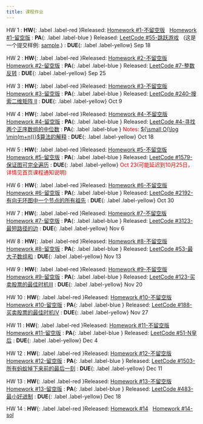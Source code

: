 ```yaml
---
title: 课程作业
---
```


HW 1
:  **HW**{: .label .label-red }Released: [Homework #1-不留空版](https://basics.sjtu.edu.cn/~yangqizhe/pdf/algo2024w/homework/Algo-hw1-noblank.pdf) &nbsp; [Homework #1-留空版](https://basics.sjtu.edu.cn/~yangqizhe/pdf/algo2024w/homework/Algo-hw1-blank.pdf)
:  **PA**{: .label .label-blue } Released: [LeetCode #55-跳跃游戏](https://leetcode.cn/problems/jump-game/) &nbsp; (这是一个提交样例: [sample](https://basics.sjtu.edu.cn/~yangqizhe/pdf/algo2023w/homework/sample.pdf).)
:  **DUE**{: .label .label-yellow} Sep 18

HW 2
:  **HW**{: .label .label-red }Released: [Homework #2-不留空版](https://basics.sjtu.edu.cn/~yangqizhe/pdf/algo2024w/homework/Algo-hw2-noblank.pdf) &nbsp; [Homework #2-留空版](https://basics.sjtu.edu.cn/~yangqizhe/pdf/algo2024w/homework/Algo-hw2-blank.pdf)
:  **PA**{: .label .label-blue } Released: [LeetCode #7-整数反转](https://leetcode.cn/problems/reverse-integer/) 
:  **DUE**{: .label .label-yellow} Sep 25

HW 3
:  **HW**{: .label .label-red }Released: [Homework #3-不留空版](https://basics.sjtu.edu.cn/~yangqizhe/pdf/algo2024w/homework/Algo-hw3-noblank.pdf) &nbsp; [Homework #3-留空版](https://basics.sjtu.edu.cn/~yangqizhe/pdf/algo2024w/homework/Algo-hw3-blank.pdf)
:  **PA**{: .label .label-blue } Released: [LeetCode #240-搜索二维矩阵 II](https://leetcode.cn/problems/search-a-2d-matrix-ii/) 
:  **DUE**{: .label .label-yellow} Oct 9

HW 4
:  **HW**{: .label .label-red }Released: [Homework #4-不留空版](https://basics.sjtu.edu.cn/~yangqizhe/pdf/algo2024w/homework/Algo-hw4-noblank.pdf) &nbsp; [Homework #4-留空版](https://basics.sjtu.edu.cn/~yangqizhe/pdf/algo2024w/homework/Algo-hw4-blank.pdf)
:  **PA**{: .label .label-blue } Released: [LeetCode #4-寻找两个正序数组的中位数](https://leetcode.cn/problems/median-of-two-sorted-arrays/) 
:  **PA**{: .label .label-blue } <font color="#dd0000">Notes: </font>[${\small O(\log \min(m+n))}$算法的解释](https://basics.sjtu.edu.cn/~yangqizhe/pdf/algo2024w/homework/Median.pdf)
:  **DUE**{: .label .label-yellow} Oct 18

HW 5
:  **HW**{: .label .label-red }Released: [Homework #5-不留空版](https://basics.sjtu.edu.cn/~yangqizhe/pdf/algo2024w/homework/Algo-hw5-noblank.pdf) &nbsp; [Homework #5-留空版](https://basics.sjtu.edu.cn/~yangqizhe/pdf/algo2024w/homework/Algo-hw5-blank.pdf)
:  **PA**{: .label .label-blue } Released: [LeetCode #1579-保证图可完全遍历](https://leetcode.cn/problems/remove-max-number-of-edges-to-keep-graph-fully-traversable/) 
:  **DUE**{: .label .label-yellow} <font color="#dd0000">Oct 23(可能延迟到10月25日，详情见首页课程通知说明)</font>

HW 6
:  **HW**{: .label .label-red }Released: [Homework #6-不留空版](https://basics.sjtu.edu.cn/~yangqizhe/pdf/algo2024w/homework/Algo-hw6-noblank.pdf) &nbsp; [Homework #6-留空版](https://basics.sjtu.edu.cn/~yangqizhe/pdf/algo2024w/homework/Algo-hw6-blank.pdf)
:  **PA**{: .label .label-blue } Released: [LeetCode #2192-有向无环图中一个节点的所有祖先](https://leetcode.cn/problems/all-ancestors-of-a-node-in-a-directed-acyclic-graph/) 
:  **DUE**{: .label .label-yellow} Oct 30

HW 7
:  **HW**{: .label .label-red }Released: [Homework #7-不留空版](https://basics.sjtu.edu.cn/~yangqizhe/pdf/algo2024w/homework/Algo-hw7-noblank.pdf) &nbsp; [Homework #7-留空版](https://basics.sjtu.edu.cn/~yangqizhe/pdf/algo2024w/homework/Algo-hw7-blank.pdf)
:  **PA**{: .label .label-blue } Released: [LeetCode #3123-最短路径的边](https://leetcode.cn/problems/find-edges-in-shortest-paths/) 
:  **DUE**{: .label .label-yellow} Nov 6

HW 8
:  **HW**{: .label .label-red }Released: [Homework #8-不留空版](https://basics.sjtu.edu.cn/~yangqizhe/pdf/algo2024w/homework/Algo-hw8-noblank.pdf) &nbsp; [Homework #8-留空版](https://basics.sjtu.edu.cn/~yangqizhe/pdf/algo2024w/homework/Algo-hw8-blank.pdf)
:  **PA**{: .label .label-blue } Released: [LeetCode #53-最大子数组和](https://leetcode.cn/problems/maximum-subarray/) 
:  **DUE**{: .label .label-yellow} Nov 13

HW 9
:  **HW**{: .label .label-red }Released: [Homework #9-不留空版](https://basics.sjtu.edu.cn/~yangqizhe/pdf/algo2024w/homework/Algo-hw9-noblank.pdf) &nbsp; [Homework #9-留空版](https://basics.sjtu.edu.cn/~yangqizhe/pdf/algo2024w/homework/Algo-hw9-blank.pdf)
:  **PA**{: .label .label-blue } Released: [LeetCode #123-买卖股票的最佳时机III](https://leetcode.cn/problems/best-time-to-buy-and-sell-stock-iii/) 
:  **DUE**{: .label .label-yellow} Nov 20

HW 10
:  **HW**{: .label .label-red }Released: [Homework #10-不留空版](https://basics.sjtu.edu.cn/~yangqizhe/pdf/algo2024w/homework/Algo-hw10-noblank.pdf) &nbsp; [Homework #10-留空版](https://basics.sjtu.edu.cn/~yangqizhe/pdf/algo2024w/homework/Algo-hw10-blank.pdf)
:  **PA**{: .label .label-blue } Released: [LeetCode #188-买卖股票的最佳时机IV](https://leetcode.cn/problems/best-time-to-buy-and-sell-stock-iv/) 
:  **DUE**{: .label .label-yellow} Nov 27

HW 11
:  **HW**{: .label .label-red }Released: [Homework #11-不留空版](https://basics.sjtu.edu.cn/~yangqizhe/pdf/algo2024w/homework/Algo-hw11-noblank.pdf) &nbsp; [Homework #11-留空版](https://basics.sjtu.edu.cn/~yangqizhe/pdf/algo2024w/homework/Algo-hw11-blank.pdf)
:  **PA**{: .label .label-blue } Released: [LeetCode #51-N皇后](https://leetcode.cn/problems/n-queens/) 
:  **DUE**{: .label .label-yellow} Dec 4

HW 12
:  **HW**{: .label .label-red }Released: [Homework #12-不留空版](https://basics.sjtu.edu.cn/~yangqizhe/pdf/algo2024w/homework/Algo-hw12-noblank.pdf) &nbsp; [Homework #12-留空版](https://basics.sjtu.edu.cn/~yangqizhe/pdf/algo2024w/homework/Algo-hw12-blank.pdf)
:  **PA**{: .label .label-blue } Released: [LeetCode #1503-所有蚂蚁掉下来前的最后一刻](https://leetcode.cn/problems/last-moment-before-all-ants-fall-out-of-a-plank/) 
:  **DUE**{: .label .label-yellow} Dec 11

HW 13
:  **HW**{: .label .label-red }Released: [Homework #13-不留空版](https://basics.sjtu.edu.cn/~yangqizhe/pdf/algo2024w/homework/Algo-hw13-noblank.pdf) &nbsp; [Homework #13-留空版](https://basics.sjtu.edu.cn/~yangqizhe/pdf/algo2024w/homework/Algo-hw13-blank.pdf)
:  **PA**{: .label .label-blue } Released: [LeetCode #483-最小好进制](https://leetcode.cn/problems/smallest-good-base/)
:  **DUE**{: .label .label-yellow} Dec 18

HW 14
:  **HW**{: .label .label-red }Released: [Homework #14](https://basics.sjtu.edu.cn/~yangqizhe/pdf/algo2024w/homework/Algo-hw14.pdf) &nbsp; [Homework #14-sol](https://basics.sjtu.edu.cn/~yangqizhe/pdf/algo2024w/homework/Algo-hw14sol.pdf)